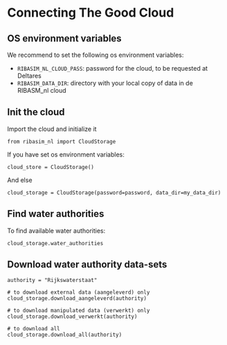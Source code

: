 # Connecting The Good Cloud

## OS environment variables
We recommend to set the following os environment variables:
- `RIBASIM_NL_CLOUD_PASS`: password for the cloud, to be requested at Deltares
- `RIBASIM_DATA_DIR`: directory with your local copy of data in de RIBASM_nl cloud

## Init the cloud
Import the cloud and initialize it
```
from ribasim_nl import CloudStorage
```

If you have set os environment variables:
```
cloud_store = CloudStorage()
```

And else
```
cloud_storage = CloudStorage(password=password, data_dir=my_data_dir)
```

## Find water authorities
To find available water authorities:
```
cloud_storage.water_authorities
```

## Download water authority data-sets
```
authority = "Rijkswaterstaat"

# to download external data (aangeleverd) only
cloud_storage.download_aangeleverd(authority)

# to download manipulated data (verwerkt) only
cloud_storage.download_verwerkt(authority)

# to download all
cloud_storage.download_all(authority)
